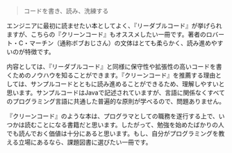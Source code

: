 > コードを書き、読み、洗練する

エンジニアに最初に読ませたい本としてよく、『リーダブルコード』が挙げられますが、こちらの『クリーンコード』もオススメしたい一冊です。著者のロバート・C・マーチン（通称ボブおじさん）の文体はとても柔らかく、読み進めやすいのが特徴です。

内容としては、『リーダブルコード』と同様に保守性や拡張性の高いコードを書くためのノウハウを知ることができます。『クリーンコード』を推薦する理由としては、サンプルコードとともに読み進めることができるため、理解しやすいと思います。サンプルコードはJavaで記述されていますが、言語に関係なくすべてのプログラミング言語に共通した普遍的な原則が学べるので、問題ありません。

『クリーンコード』のような本は、プログラマとしての職務を遂行する上で、いつかは読むことになる書籍だと思います。したがって、勉強を始めたばかりの人でも読んでおく価値は十分にあると思います。もし、自分がプログラミングを教える立場にあるなら、課題図書に選びたい一冊です。